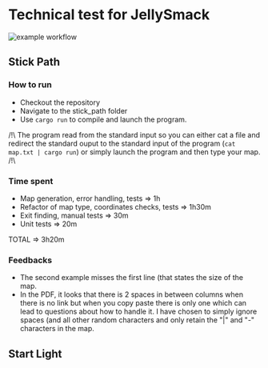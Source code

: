 # Technical test for JellySmack
![example workflow](https://github.com/Aeradriel/jellysmack_technical_test/actions/workflows/stick_path.yml/badge.svg)

## Stick Path
### How to run
- Checkout the repository
- Navigate to the stick_path folder
- Use `cargo run` to compile and launch the program.

/!\ The program read from the standard input so you can either cat a file and redirect the standard ouput to the standard input of the program (`cat map.txt | cargo run`) or simply launch the program and then type your map. /!\
### Time spent
- Map generation, error handling, tests => 1h
- Refactor of map type, coordinates checks, tests => 1h30m
- Exit finding, manual tests => 30m
- Unit tests => 20m

TOTAL => 3h20m

### Feedbacks
- The second example misses the first line (that states the size of the map.
- In the PDF, it looks that there is 2 spaces in between columns when there is no link but when you copy paste there is only one which can lead to questions about how to handle it. I have chosen to simply ignore spaces (and all other random characters and only retain the "|" and "-" characters in the map.

## Start Light
